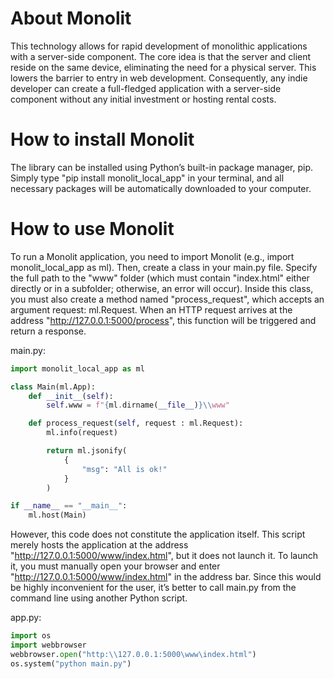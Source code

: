 # About Monolit
This technology allows for rapid development of monolithic applications with a server-side component. The core idea is that the server and client reside on the same device, eliminating the need for a physical server. This lowers the barrier to entry in web development. Consequently, any indie developer can create a full-fledged application with a server-side component without any initial investment or hosting rental costs.

# How to install Monolit
The library can be installed using Python’s built-in package manager, pip. Simply type "pip install monolit_local_app" in your terminal, and all necessary packages will be automatically downloaded to your computer.

# How to use Monolit
To run a Monolit application, you need to import Monolit (e.g., import monolit_local_app as ml). Then, create a class in your main.py file. Specify the full path to the "www" folder (which must contain "index.html" either directly or in a subfolder; otherwise, an error will occur). Inside this class, you must also create a method named "process_request", which accepts an argument request: ml.Request. When an HTTP request arrives at the address "http://127.0.0.1:5000/process", this function will be triggered and return a response.

main.py:
```python
import monolit_local_app as ml

class Main(ml.App):
    def __init__(self):
        self.www = f"{ml.dirname(__file__)}\\www"

    def process_request(self, request : ml.Request):
        ml.info(request)

        return ml.jsonify(
            {
                "msg": "All is ok!"
            }
        )

if __name__ == "__main__":
    ml.host(Main)
```

However, this code does not constitute the application itself. This script merely hosts the application at the address "http://127.0.0.1:5000/www/index.html", but it does not launch it. To launch it, you must manually open your browser and enter "http://127.0.0.1:5000/www/index.html" in the address bar. Since this would be highly inconvenient for the user, it’s better to call main.py from the command line using another Python script.

app.py:
```python
import os
import webbrowser
webbrowser.open("http:\\127.0.0.1:5000\www\index.html")
os.system("python main.py")
```
